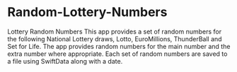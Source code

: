 # Random-Lottery-Numbers
Lottery Random Numbers This app provides a set of random numbers for the following National Lottery draws, Lotto, EuroMillions, ThunderBall and Set for Life. The app provides random numbers for the main number and the extra number where appropriate. Each set of random numbers are saved to a file using SwiftData along with a date.
